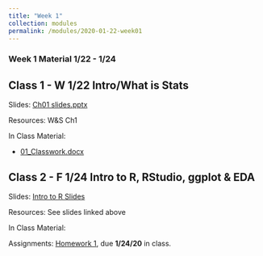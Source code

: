 ```yaml
---
title: "Week 1"
collection: modules
permalink: /modules/2020-01-22-week01
---
```


### Week 1 Material 1/22 - 1/24

## Class 1 - W 1/22 Intro/What is Stats

Slides: [Ch01 slides.pptx](https://drive.google.com/file/d/10LoIiCXo_mQWX3FN8DprTFlH_yQJSaBb/view?usp=sharing)

Resources: W&S Ch1

In Class Material:

- [01_Classwork.docx](https://drive.google.com/file/d/0Bze1RelLJCQRMDlaNGZHcnZyR3FDTVlETGx6dlRXdDN2TDNz/view?usp=sharing)

## Class 2 - F 1/24 Intro to R, RStudio, ggplot & EDA

Slides: [Intro to R Slides](https://drive.google.com/file/d/1i64rze7xZxdgBpX7UEAh-FkK66h1P827/view?usp=sharing)

Resources: See slides linked above

In Class Material:

Assignments:
[Homework 1](https://drive.google.com/file/d/0Bze1RelLJCQRbjREWmlaTDFYMEl5UWFRSkdWbWx6cTVEQTIw/view?usp=sharing), due **1/24/20** in class.
